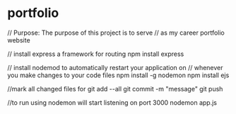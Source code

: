 # portfolio

// Purpose: The purpose of this project is to serve
// as my career portfolio website

// install express a framework for routing
npm install express

// install nodemod to automatically restart your application on
// whenever you make changes to your code files
npm install -g nodemon
npm install ejs

//mark all changed files for
git add --all
git commit -m "message"
git push

//to run using nodemon will start listening on port 3000
nodemon app.js
